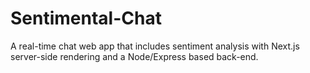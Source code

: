 # Sentimental-Chat
A real-time chat web app that includes sentiment analysis with Next.js server-side rendering and a Node/Express based back-end.
